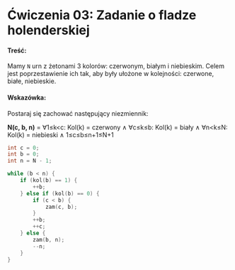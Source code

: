 # Ćwiczenia 03: Zadanie o fladze holenderskiej

#### Treść:

Mamy `N` urn z żetonami 3 kolorów: czerwonym, białym i niebieskim. Celem jest poprzestawienie ich tak, aby były ułożone w kolejności: czerwone, białe, niebieskie.

#### Wskazówka:

Postaraj się zachować następujący niezmiennik:

**N(c, b, n)** = ∀1≤k<c: Kol(k) = czerwony ∧ ∀c≤k≤b: Kol(k) = biały ∧ ∀n<k≤N: Kol(k) = niebieski ∧ 1≤c≤b≤n+1≤N+1

```C
int c = 0;
int b = 0;
int n = N - 1;

while (b < n) {
    if (kol(b) == 1) {
        ++b;
    } else if (kol(b) == 0) {
        if (c < b) {
            zam(c, b);
        }
        ++b;
        ++c;
    } else {
        zam(b, n);
        --n;
    }
}
```